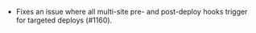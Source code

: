 * Fixes an issue where all multi-site pre- and post-deploy hooks trigger for targeted deploys (#1160).
